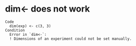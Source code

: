 # dim<- does not work

    Code
      dim(exp) <- c(3, 3)
    Condition
      Error in `dim<-`:
      ! Dimensions of an experiment could not be set manually.

